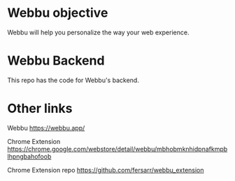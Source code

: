 # Webbu objective

Webbu will help you personalize the way your web experience. 

# Webbu Backend

This repo has the code for Webbu's backend.

# Other links

Webbu https://webbu.app/

Chrome Extension https://chrome.google.com/webstore/detail/webbu/mbhobmknhidpnafkmpblhpngbahofoob

Chrome Extension repo https://github.com/fersarr/webbu_extension
